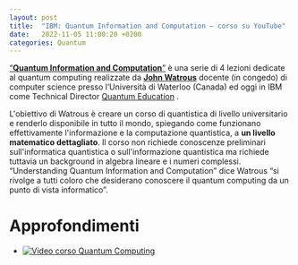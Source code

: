 ```yaml
---
layout: post
title:  "IBM: Quantum Information and Computation – corso su YouTube"
date:   2022-11-05 11:00:20 +0200
categories: Quantum
---
```

[“**Quantum Information and Computation**”](https://www.youtube.com/watch?v=0Av89fZenSY)
è una serie di 4 lezioni dedicate al quantum computing realizzate da  [**John Watrous**](https://en.wikipedia.org/wiki/John_Watrous_%28computer_scientist%29) docente (in congedo) di computer science presso l’Università di Waterloo (Canada) ed oggi in IBM come Technical Director  [Quantum Education](https://www.ibm.com/quantum) .

L'obiettivo di Watrous è creare un corso di quantistica di livello universitario e renderlo disponibile in tutto il mondo, spiegando come funzionano effettivamente l'informazione e la computazione quantistica, a **un livello matematico dettagliato**. 
Il corso non richiede conoscenze preliminari sull'informatica quantistica o sull'informazione quantistica ma richiede tuttavia un background in algebra lineare e i numeri complessi.
“Understanding Quantum Information and Computation” dice Watrous “si rivolge a tutti coloro che desiderano conoscere il quantum computing da un punto di vista informatico”.

# Approfondimenti

- [![Video corso Quantum Computing](https://img.youtube.com/vi/0Av89fZenSY/0.jpg)](https://www.youtube.com/watch?v=0Av89fZenSY "Video corso Quantum Computing")
